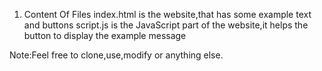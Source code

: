 1. Content Of Files
index.html is the website,that has some example text and buttons
script.js is the JavaScript part of the website,it helps the button to display the example message

Note:Feel free to clone,use,modify or anything else.
